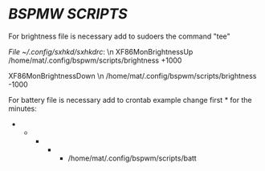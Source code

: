 # _**BSPMW SCRIPTS**_


For brightness file is necessary add to sudoers the command "tee" 

_File ~/.config/sxhkd/sxhkdrc_: \n
XF86MonBrightnessUp
        /home/mat/.config/bspwm/scripts/brightness +1000

XF86MonBrightnessDown \n
        /home/mat/.config/bspwm/scripts/brightness -1000



For battery file is necessary add to crontab
example change first * for the minutes:
* * * * * /home/mat/.config/bspwm/scripts/batt
